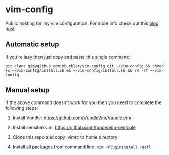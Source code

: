 # vim-config
Public hosting for my vim configuration. For more info check out this
[blog post](http://www.markbuckler.com/post/latex-in-vim/).

## Automatic setup

If you're lazy then just copy and paste this single command: 

	git clone git@github.com:mbuckler/vim-config.git ~/vim-config && chmod +x ~/vim-config/install.sh && ~/vim-config/install.sh && rm -rf ~/vim-config

## Manual setup

If the above command doesn't work for you then you need to complete the
following steps:

1. Install Vundle: https://github.com/VundleVim/Vundle.vim

2. Install sensible.vim: https://github.com/tpope/vim-sensible

3. Clone this repo and copy .vimrc to home directory

4. Install all packages from command line: `vim +PluginInstall +qall`
